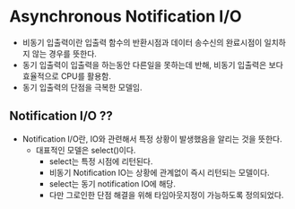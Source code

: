 # Asynchronous Notification I/O

- 비동기 입출력이란 입출력 함수의 반환시점과 데이터 송수신의 완료시점이 일치하지 않는 경우를 뜻한다.
- 동기 입출력이 입출력을 하는동안 다른일을 못하는데 반해, 비동기 입출력은 보다 효율적으로 CPU를 활용함.
- 동기 입출력의 단점을 극복한 모델임.

## Notification I/O ??

- Notification I/O란, IO와 관련해서 특정 상황이 발생했음을 알리는 것을 뜻한다.
	- 대표적인 모델은 select()이다.
		- select는 특정 시점에 리턴된다.
		- 비동기 Notification IO는 상황에 관계없이 즉시 리턴되는 모델이다.
		- select는 동기 notification IO에 해당.
		- 다만 그로인한 단점 해결을 위해 타임아웃지정이 가능하도록 정의되었다.